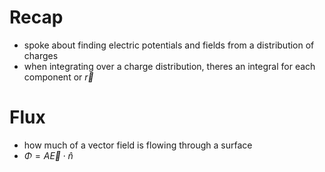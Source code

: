 # Recap
- spoke about finding electric potentials and fields from a distribution of charges
- when integrating over a charge distribution, theres an integral for each component or $\vec r$

# Flux
- how much of a vector field is flowing through a surface
- $\Phi = A \vec E \cdot \hat n$